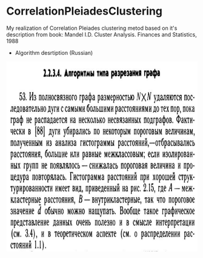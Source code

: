 # CorrelationPleiadesClustering
My realization of Correlation Pleiades clustering metod based on it's description from book: Mandel I.D. Cluster Analysis. Finances and Statistics, 1988
- Algorithm desrtiption (Russian)
<img src="https://github.com/avenator/CorrelationPleiadesClustering/blob/main/algorithm_description.png" height="500" width="700"> 
